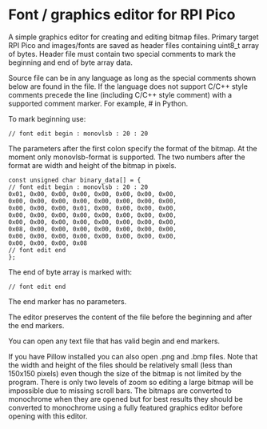 # Font / graphics editor for RPI Pico
A simple graphics editor for creating and editing bitmap files. 
Primary target RPI Pico and images/fonts are saved as header files 
containing uint8_t array of bytes. Header file must contain two 
special comments to mark the beginning and end of byte array data.

Source file can be in any language as long as the special comments shown below are found in the file. 
If the language does not support C/C++ style comments precede the line (including C/C++ style comment) 
with a supported comment marker. For example, # in Python. 

To mark beginning use:

    // font edit begin : monovlsb : 20 : 20

The parameters after the first colon specify the format of the bitmap. At the moment only monovlsb-format is supported. The two numbers after the format are width and height of the bitmap in pixels.


    const unsigned char binary_data[] = {
    // font edit begin : monovlsb : 20 : 20
    0x01, 0x00, 0x00, 0x00, 0x00, 0x00, 0x00, 0x00, 
    0x00, 0x00, 0x00, 0x00, 0x00, 0x00, 0x00, 0x00, 
    0x00, 0x00, 0x00, 0x01, 0x00, 0x00, 0x00, 0x00, 
    0x00, 0x00, 0x00, 0x00, 0x00, 0x00, 0x00, 0x00, 
    0x00, 0x00, 0x00, 0x00, 0x00, 0x00, 0x00, 0x00, 
    0x08, 0x00, 0x00, 0x00, 0x00, 0x00, 0x00, 0x00, 
    0x00, 0x00, 0x00, 0x00, 0x00, 0x00, 0x00, 0x00, 
    0x00, 0x00, 0x00, 0x08
    // font edit end
    };


The end of byte array is marked with:

    // font edit end

The end marker has no parameters.

The editor preserves the content of the file before the beginning 
and after the end markers.

You can open any text file that has valid begin and end markers.

If you have Pillow installed you can also open .png and .bmp files. 
Note that the width and height of the files should be relatively small 
(less than 150x150 pixels) even though the size of the bitmap is not 
limited by the program. There is only two levels of zoom so editing 
a large bitmap will be impossible due to missing scroll bars. 
The bitmaps are converted to monochrome when they are opened but for 
best results they should be converted to monochrome using a fully featured 
graphics editor before opening with this editor.
